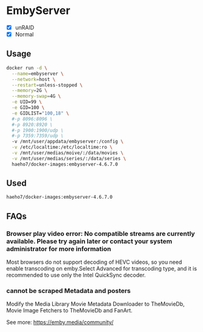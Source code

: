 # EmbyServer

- [x] unRAID
- [x] Normal

## Usage

```sh
docker run -d \
  --name=embyserver \
  --network=host \
  --restart=unless-stopped \
  --memory=2G \
  --memory-swap=4G \
  -e UID=99 \
  -e GID=100 \
  -e GIDLIST="100,18" \
  #-p 8096:8096 \
  #-p 8920:8920 \
  #-p 1900:1900/udp \
  #-p 7359:7359/udp \
  -v /mnt/user/appdata/embyserver:/config \
  -v /etc/localtime:/etc/localtime:ro \
  -v /mnt/user/medias/moive/:/data/movies \
  -v /mnt/user/medias/series/:/data/series \
  haeho7/docker-images:embyserver-4.6.7.0
```

## Used

```sh
haeho7/docker-images:embyserver-4.6.7.0
```

## FAQs

### Browser play video error: No compatible streams are currently available. Please try again later or contact your system administrator for more information

Most browsers do not support decoding of HEVC videos, so you need enable transcoding on emby.Select Advanced for transcoding type, and it is recommended to use only the Intel QuickSync decoder.

### cannot be scraped Metadata and posters

Modify the Media Library Movie Metadata Downloader to TheMovieDb, Movie Image Fetchers to TheMovieDb and FanArt.

See more: <https://emby.media/community/>
